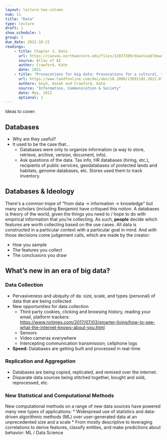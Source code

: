 ```yaml
---
layout: lecture-two-column
num: 11
title: "Data"
type: lecture
draft: 1
show_schedule: 1
group: 3
due_date: 2021-10-21
readings:
    - title: Chapter 3. Data
      url: https://canvas.northwestern.edu/files/12037389/download?download_frd=1
      source: Atlas of AI
      author: Crawford, Kate 
      date: 2021
    - title: "Provocations for big data: Provocations for a cultural, technological, and scholarly phenomenon"
      url: https://www.tandfonline.com/doi/abs/10.1080/1369118X.2012.678878
      authors: boyd, danah and Crawford, Kate 
      source: "Information, Communication & Society"
      date: May, 2012
      optional: 1
---
```


Ideas to cover: 
## Databases
* Why are they useful? 
* It used to be the case that...
   * Databases were only to organize information (a way to store, retrieve, archive, version, document, info). 
   * Ask questions of the data. Tax info, HR databases (hiring, etc.), recipients of public services, geodatabases of protected lands and habitats, genome databases, etc. Stores used them to track inventory.

## Databases & Ideology
There's a common trope of "from data -> information -> knowledge" but many scholars (including Benjamin) have critiqued this notion. A databases is theory of the world, given the things you need to / hope to do with empirical information that you’re collecting. As such, **people** decide which features are worth collecting based on the use cases. All data is constructed in a particular context with a particular goal in mind. And with those decisions come judgement calls, which are made by the creator:
* How you sample
* The features you collect
* The conclusions you draw

## What’s new in an era of big data? 
### Data Collection
* Pervasiveness and ubiquity of da: size, scale, and types (personal) of data that are being collected
* New opportunities for data collection
    * Third party cookies, clicking and browsing history, reading your email, platform trackers: https://www.nytimes.com/2017/07/03/smarter-living/how-to-see-what-the-internet-knows-about-you.html 
    * Sensors
    * Video cameras everywhere
    * Intercepting communication transmission; cellphone logs
* **Speed:** Databases are getting built and processed in real-time

### Replication and Aggregation
* Databases are being copied, replicated, and remixed over the internet.
* Disparate data sources being stitched together, bought and sold, reprocessed, etc.

### New Statistical and Computational Methods
New computational methods on a range of new data sources have powered many new types of applications:
    * Widespread use of statistics and data-driven algorithmic methods (ML) over user-generated data at an unprecedented size and a scale
    * From mostly descriptive to leveraging correlations to derive features, classify entities, and make predictions about behavior: ML / Data Science
